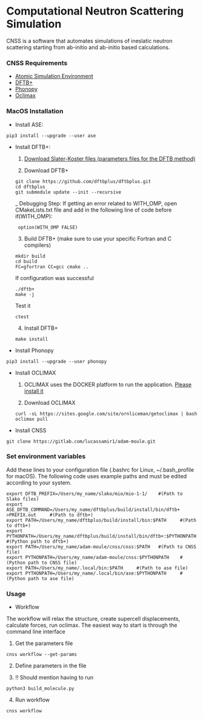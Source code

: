 # Computational Neutron Scattering Simulation

CNSS is a software that automates simulations of ineslatic neutron scattering starting from ab-initio and ab-initio based calculations.


### CNSS Requirements

* [Atomic Simulation Environment](https://wiki.fysik.dtu.dk/ase/)
* [DFTB+](https://www.dftbplus.org/)
* [Phonopy](https://phonopy.github.io/phonopy/)
* [Oclimax](https://neutrons.ornl.gov/sites/default/files/2018-NXS_Lecture_YQCheng_2.pdf)

### MacOS Installation

* Install ASE:

```
pip3 install --upgrade --user ase
```

* Install DFTB+:

  1. [Download Slater-Koster files (parameters files for the DFTB method)](http://www.dftb.org/fileadmin/DFTB/public/slako-unpacked.tar.xz)

  2. Download DFTB+
  
  ```
  git clone https://github.com/dftbplus/dftbplus.git
  cd dftbplus
  git submodule update --init --recursive
  ```
  _ Debugging Step: If getting an error related to WITH_OMP, open CMakeLists.txt file and add in the following line of code before if(WITH_OMP):
  ```
   option(WITH_OMP FALSE)
   ```

  3. Build DFTB+ (make sure to use your specific Fortran and C compilers)

  ```
  mkdir build
  cd build
  FC=gfortran CC=gcc cmake ..
  ```

  If configuration was successful
  
  ```
  ./dftb+
  make -j
  ```

  Test it

  ```
  ctest
  ```

  4. Install DFTB+

  ```
  make install
  ```
  

* Install Phonopy

```
pip3 install --upgrade --user phonopy
```

* Install OCLIMAX

  1. OCLIMAX uses the DOCKER platform to run the application.
  [Please install it](https://www.docker.com/)

  2. Download OCLIMAX

  ```  
  curl -sL https://sites.google.com/site/ornliceman/getoclimax | bash
  oclimax pull
  ```

* Install CNSS

```
git clone https://gitlab.com/lucassamir1/adam-moule.git
```


### Set environment variables

Add these lines to your configuration file (.bashrc for Linux, ~/.bash_profile for macOS). The following code uses example paths and must be edited according to your system.

```
export DFTB_PREFIX=/Users/my_name/slako/mio/mio-1-1/    #(Path to Slako files)
export ASE_DFTB_COMMAND=/Users/my_name/dftbplus/build/install/bin/dftb+ >PREFIX.out     #(Path to dftb+)
export PATH=/Users/my_name/dftbplus/build/install/bin:$PATH     #(Path to dftb+)
export PYTHONPATH=/Users/my_name/dftbplus/build/install/bin/dftb+:$PYTHONPATH   #(Python path to dftb+)
export PATH=/Users/my_name/adam-moule/cnss/cnss:$PATH   #(Path to CNSS file)
export PYTHONPATH=/Users/my_name/adam-moule/cnss:$PYTHONPATH    #(Python path to CNSS file)
export PATH=/Users/my_name/.local/bin:$PATH     #(Path to ase file)
export PYTHONPATH=/Users/my_name/.local/bin/ase:$PYTHONPATH     #(Python path to ase file)

```

### Usage

* Workflow

The workflow will relax the structure, create supercell displacements, calculate forces, run oclimax. The easiest way to start is through the command line interface

  1. Get the parameters file
   
  ```
  cnss workflow --get-params
  ```

  2. Define parameters in the file
  
  3. !! Should mention having to run 
  
  ```
  python3 build_molecule.py
  ```

  4. Run workflow

  ```
  cnss workflow
  ```


